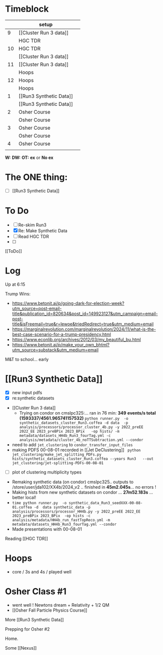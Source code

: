 # Timeblock

|     | setup                   |     |
| --- | ----------------------- | --- |
| 9   | [[Cluster Run 3 data]]  |     |
|     | HGC TDR                 |     |
| 10  | HGC TDR                 |     |
|     | [[Cluster Run 3 data]]  |     |
| 11  | [[Cluster Run 3 data]]  |     |
|     | Hoops                   |     |
| 12  | Hoops                   |     |
|     | Hoops                   |     |
| 1   | [[Run3 Synthetic Data]] |     |
|     | [[Run3 Synthetic Data]] |     |
| 2   | Osher Course            |     |
|     | Osher Course            |     |
| 3   | Osher Course            |     |
|     | Osher Course            |     |
| 4   | Osher Course            |     |
|     |                         |     |

**W:**
**DW:**
**OT:**
**ex** or **No ex**

# The ONE thing: 
- [ ] [[Run3 Synthetic Data]]


# To Do
- [ ] Re-skim Run3
- [x] Re: Make Synthetic Data
- [ ] Read HGC TDR
- [ ] 

[[ToDo]]

# Log

Up at 6:15

Trump Wins: 
- https://www.betonit.ai/p/going-dark-for-election-week?utm_source=post-email-title&publication_id=820634&post_id=149923127&utm_campaign=email-post-title&isFreemail=true&r=lewoe&triedRedirect=true&utm_medium=email
- https://marginalrevolution.com/marginalrevolution/2024/11/what-is-the-best-case-scenario-for-a-trump-presidency.html
- https://www.econlib.org/archives/2012/03/my_beautiful_bu.html
- https://www.betonit.ai/p/make_your_own_bhtml?utm_source=substack&utm_medium=email

M&T to school... early 



# [[Run3 Synthetic Data]]
- [x] new input pdfs
- [x] re:synthetic datasets
- [[Cluster Run 3 data]]
	- Trying on condor on cmslpc325:... ran in 76 min:  **349** **events/s total (****1593337****/****4561.965741157532****)**
	`python runner.py  -o synthetic_datasets_cluster_Run3.coffea -d data  -p analysis/processors/processor_cluster_4b.py -y 2022_preEE 2022_EE 2023_preBPix 2023_BPix   -op hists/ -m metadata/datasets_HH4b_Run3_fourTag.yml -c analysis/metadata/cluster_4b_noTTSubtraction.yml --condor `
- need to add `jet_clustering` to `condor_transfer_input_files`
- making PDFS 00-08-01 recorded in [[Jet DeClustering]]
	` python  jet_clustering/make_jet_splitting_PDFs.py hists/synthetic_datasets_cluster_Run3.coffea --years Run3   --out jet_clustering/jet-splitting-PDFs-00-08-01`
- [ ] plot of clustering multiplicity types 
- Remaking synthetic data (on condor) cmslpc325.. outputs to /store/user/jda102/XX4b/2024_v2 .. finished in **45m2.045s**... no errors ! 
- Making hists from new synthetic datasets on condor ... **27m52.183s** ... better local!
- ` time python runner.py  -o synthetic_data_Run3_seedXXX-00-08-01.coffea -d  data synthetic_data -p analysis/processors/processor_HH4b.py -y 2022_preEE 2022_EE 2023_preBPix 2023_BPix  -op hists -c analysis/metadata/HH4b_run_fastTopReco.yml -m metadata/datasets_HH4b_Run3_fourTag.yml --condor  `
- Made presentations with 00-08-01



Reading [[HGC TDR]]

# Hoops 
- core / 3s and 4s / played well 


# Osher Class #1 
- went well ! Newtons dream + Relativity + 1/2 QM 
- [[Osher Fall Particle Physics Course]]

More [[Run3 Synthetic Data]]

Prepping for Osher #2

Home. 

Some [[Nexus]]

